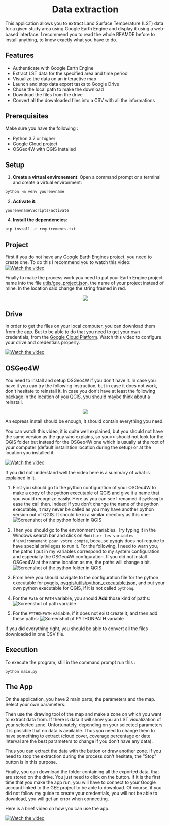<div style="text-align: center;">
    <h1>Data extraction</h1>
</div>



This application allows you to extract Land Surface Temperature (LST) data for a given study area using Google Earth Engine and display it using a web-based interface. I recommend you to read the whole REAMDE before to install anything, to know exactly what you have to do.

## Features

- Authenticate with Google Earth Engine
- Extract LST data for the specified area and time period
- Visualize the data on an interactive map
- Launch and stop data export tasks to Google Drive
- Chose the local path to make the download
- Download the files from the drive
- Convert all the downloaded files into a CSV with all the informations

## Prerequisites

Make sure you have the following :

- Python 3.7 or higher
- Google Cloud project
- OSGeo4W with QGIS installed

## Setup


1. **Create a virtual environement**:
Open a command prompt or a terminal and create a virtual environment:
```
python -m venv yourenvname
```

2. **Activate it**:
```
yourenvname\Scripts\activate
```
4. **Install the dependencies**:
```
pip install -r requirements.txt
```

## Project

First if you do not have any Google Earth Engines project, you need to create one. To do this I recommend you to watch this video:
[![Watch the video](images/project/image_gee.png)](https://www.youtube.com/watch?v=nbSafTubU14)


Finally to make the process work you need to put your Earth Engine project name into the file [utils/gee_project.json](utils/gee_project.json), the name of your project instead of mine.
In the location said change the string framed in red.

<div style="text-align: center;" >
    <img src="images/project/gee_project_screen.png">
</div>

## Drive
In order to get the files on your local computer, you can download them from the app. But to be able to do that you need to get your own credentials, from the [Google Cloud Platform](https://console.cloud.google.com/). Watch this video to configure your drive and credentials properly. 

[![Watch the video](images/drive/Drive_API.png)](https://www.youtube.com/watch?v=BDu-uKlADxs )


## OSGeo4W
You need to install and setup OSGeo4W if you don't have it. In case you have it you can try the following instruction, but in case it does not work, don't hesitate to reinstall it. In case you don't have at least the following package in the location of you QGIS, you should maybe think about a reinstall. 


<div style="text-align: center;" >
    <img src="images/osgeo4w/config_qgis.png">
</div>

An express install should be enough, it should contain everything you need.


You can watch this video, it is quite well explained, but you should not have the same version as the guy who explains, so you<> should not look for the QGIS folder but instead for the OSGeo4W one which is usually at the root of your computer (default installation location during the setup) or at the location you installed it.

[![Watch the video](images/osgeo4w/pyqgis_standalone.jpg)](https://www.youtube.com/watch?v=9i16cFZy5M4&t=149s)

If you did not understand well the video here is a summary of what is explained in it.

1. First you should go to the python configuration of your OSGeo4W to make a copy of the python executable of QGIS and give it a name that you would recognize easily. Here as you can see I renamed it `pythonq` to ease the call then. Indeed if you don't change the name of the python executable, it may never be called as you may have another python version out of QGIS. It should be in a similar directory as this one:
![Screenshot of the python folder in QGIS](images/osgeo4w/python_installation.png)

2. Then you should go to the environment variables. Try typing it in the Windows search bar and click on `Modifier les variables d'environnement pour votre compte`, because pyqgis does not require to have special privileges to run it. For the following, I need to warn you, the paths I put in my variables correspond to my system configuration and especially the OSGeo4W configuration. If you did not install OSGeo4W at the same location as me, the paths will change a bit.
![Screenshot of the python folder in QGIS](images/osgeo4w/environment_variable.png)

3. From here you should navigate to the configuration file for the python executable for pyqgis, [pyqgis/utils/python_executable.json](pyqgis/utils/python_executable.json), and put your own python executable for QGIS, if it is not called `pythonq`.

4. For the `Path` or `PATH` variable, you should **Add** those kind of paths:
![Screenshot of path variable](images/osgeo4w/path_variable.png)


5. For the `PYTHONPATH` variable, if it does not exist create it, and then add these paths: ![Screenshot of PYTHONPATH variable](images/osgeo4w/python_path_variable.png)

If you did everything right, you should be able to convert all the files downloaded in one CSV file.

## Execution
To execute the program, still in the command prompt run this :
```
python main.py
```

## The App
On the application, you have 2 main parts, the parameters and the map. Select your own parameters.

Then use the drawing tool of the map and make a zone on which you want to extract data from. If there is data it will show you an LST visualization of your selected zone. Unfortunately, depending on your selected parameters it is possible that no data is available. Thus you need to change them to have something to extract (cloud cover, coverage percentage or date interval are the best parameters to change if you don't have any data).

Thus you can extract the data with the button or draw another zone. If you need to stop the extraction during the process don't hesitate, the "Stop" button is in this purpose.

Finally, you can download the folder containing all the exported data, that are stored on the drive. You just need to click on the button. If it is the first time that you make the app run, you will have to connect to your Google account linked to the GEE project to be able to download. Of course, if you did not follow my guide to create your credentials, you will not be able to download, you will get an error when connecting. 

Here is a brief video on how you can use the app.


[![Watch the video](images/app/appealing_image.png)](https://www.youtube.com/watch?v=u-F7HcA686E)